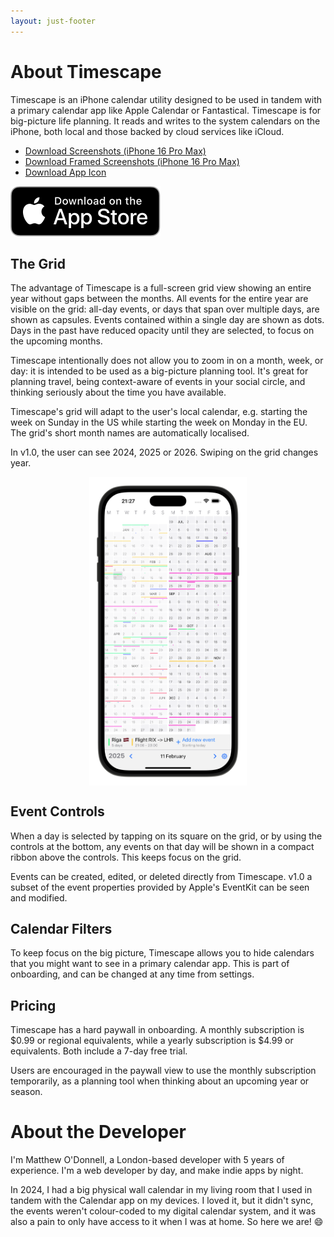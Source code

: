 ```yaml
---
layout: just-footer
---
```

# About Timescape

Timescape is an iPhone calendar utility designed to be used in tandem with a primary calendar app like Apple Calendar or Fantastical. Timescape is for big-picture life planning. It reads and writes to the system calendars on the iPhone, both local and those backed by cloud services like iCloud.

 - <a href="/assets/press/timescape-screenshots.zip" download>Download Screenshots (iPhone 16 Pro Max)</a>
 - <a href="/assets/press/timescape-framed-screenshots.zip" download>Download Framed Screenshots (iPhone 16 Pro Max)</a>
 - <a href="/assets/images/timescape-icon.png" download>Download App Icon</a>

<a href="https://apps.apple.com/us/app/timescape-year-planner/id6744339214">
	<img src="/assets/images/appstore.svg" target="_blank" alt="App Store link for Timescape">
</a>


## The Grid


The advantage of Timescape is a full-screen grid view showing an entire year without gaps between the months. All events for the entire year are visible on the grid: all-day events, or days that span over multiple days, are shown as capsules. Events contained within a single day are shown as dots. Days in the past have reduced opacity until they are selected, to focus on the upcoming months.

Timescape intentionally does not allow you to zoom in on a month, week, or day: it is intended to be used as a big-picture planning tool. It's great for planning travel, being context-aware of events in your social circle, and thinking seriously about the time you have available.

Timescape's grid will adapt to the user's local calendar, e.g. starting the week on Sunday in the US while starting the week on Monday in the EU. The grid's short month names are automatically localised.

In v1.0, the user can see 2024, 2025 or 2026. Swiping on the grid changes year.

<img src="/assets/press/timescape-framed-screenshots/CarouselView.png" alt="Timescape Carousel" style="display: block; margin-left: auto; margin-right: auto;max-width:50%; height:auto;">

## Event Controls

When a day is selected by tapping on its square on the grid, or by using the controls at the bottom, any events on that day will be shown in a compact ribbon above the controls. This keeps focus on the grid.

Events can be created, edited, or deleted directly from Timescape. v1.0 a subset of the event properties provided by Apple's EventKit can be seen and modified.

## Calendar Filters

To keep focus on the big picture, Timescape allows you to hide calendars that you might want to see in a primary calendar app. This is part of onboarding, and can be changed at any time from settings.

## Pricing

Timescape has a hard paywall in onboarding. A monthly subscription is $0.99 or regional equivalents, while a yearly subscription is $4.99 or equivalents. Both include a 7-day free trial.

Users are encouraged in the paywall view to use the monthly subscription temporarily, as a planning tool when thinking about an upcoming year or season.

# About the Developer

I'm Matthew O'Donnell, a London-based developer with 5 years of experience. I'm a web developer by day, and make indie apps by night.

In 2024, I had a big physical wall calendar in my living room that I used in tandem with the Calendar app on my devices. I loved it, but it didn't sync, the events weren't colour-coded to my digital calendar system, and it was also a pain to only have access to it when I was at home. So here we are! 😄